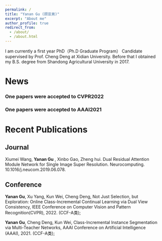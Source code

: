```yaml
---
permalink: /
title: "Yanan Gu (顾亚男)"
excerpt: "About me"
author_profile: true
redirect_from: 
  - /about/
  - /about.html
---
```

I am currently a first year PhD（Ph.D Graduate Program） Candidate supervised by Prof. Cheng Deng at Xidian University. Before that I obtained my B.S. degree from Shandong Agricultural University in 2017.

News
======

### One papers were accepted to CVPR2022  

### One papers were accepted to AAAI2021




Recent Publications
======

Journal
------
Xiumei Wang, __Yanan Gu__ , Xinbo Gao, Zheng hui. Dual Residual Attention Module Network for Single Image Super Resolution. Neurocomputing. 10.1016/j.neucom.2019.06.078. 

Conference
------
__Yanan Gu__, Xu Yang, Kun Wei, Cheng Deng, Not Just Selection, but Exploration: Online Class-Incremental Continual Learning via Dual View Consistency, IEEE Conference on Computer Vision and Pattern Recognition(CVPR), 2022. (CCF-A类);

__Yanan Gu__, Cheng Deng, Kun Wei, Class-Incremental Instance Segmentation via Multi-Teacher Networks, AAAI Conference on Artificial Intelligence (AAAI), 2021. (CCF-A类);



